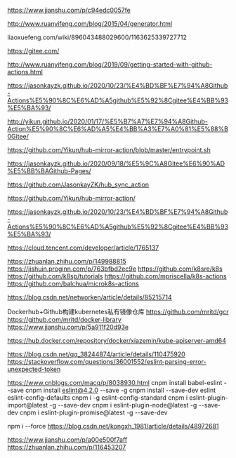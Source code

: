 https://www.jianshu.com/p/c94edc0057fe

http://www.ruanyifeng.com/blog/2015/04/generator.html


liaoxuefeng.com/wiki/896043488029600/1163625339727712

https://gitee.com/

http://www.ruanyifeng.com/blog/2019/09/getting-started-with-github-actions.html

https://jasonkayzk.github.io/2020/10/23/%E4%BD%BF%E7%94%A8Github-Actions%E5%90%8C%E6%AD%A5github%E5%92%8Cgitee%E4%BB%93%E5%BA%93/

http://yikun.github.io/2020/01/17/%E5%B7%A7%E7%94%A8Github-Action%E5%90%8C%E6%AD%A5%E4%BB%A3%E7%A0%81%E5%88%B0Gitee/

https://github.com/Yikun/hub-mirror-action/blob/master/entrypoint.sh

https://jasonkayzk.github.io/2020/09/18/%E5%9C%A8Gitee%E6%90%AD%E5%BB%BAGithub-Pages/

https://github.com/JasonkayZK/hub_sync_action

https://github.com/Yikun/hub-mirror-action/

https://jasonkayzk.github.io/2020/10/23/%E4%BD%BF%E7%94%A8Github-Actions%E5%90%8C%E6%AD%A5github%E5%92%8Cgitee%E4%BB%93%E5%BA%93/

https://cloud.tencent.com/developer/article/1765137


https://zhuanlan.zhihu.com/p/149988815
https://jishuin.proginn.com/p/763bfbd2ec9e
https://github.com/k8sre/k8s
https://github.com/k8sp/tutorials
https://github.com/mpriscella/k8s-actions
https://github.com/balchua/microk8s-actions

https://blog.csdn.net/networken/article/details/85215714


Dockerhub+Github构建kubernetes私有镜像仓库
https://github.com/mritd/gcr
https://github.com/mritd/docker-library
https://www.jianshu.com/p/5a911f20d93e

https://hub.docker.com/repository/docker/xiazemin/kube-apiserver-amd64

https://blog.csdn.net/qq_38244874/article/details/110475920
https://stackoverflow.com/questions/36001552/eslint-parsing-error-unexpected-token

https://www.cnblogs.com/macq/p/8038930.html
cnpm install babel-eslint --save
cnpm install eslint@4.2.0 --save -g 
cnpm install --save-dev eslint eslint-config-defaults
cnpm i -g eslint-config-standard
cnpm i eslint-plugin-import@latest -g --save-dev
cnpm i eslint-plugin-node@latest -g --save-dev
cnpm i eslint-plugin-promise@latest -g  --save-dev

 npm i --force
 https://blog.csdn.net/kongxh_1981/article/details/48972681
 
 https://www.jianshu.com/p/a00e500f7aff
 https://zhuanlan.zhihu.com/p/116453207
